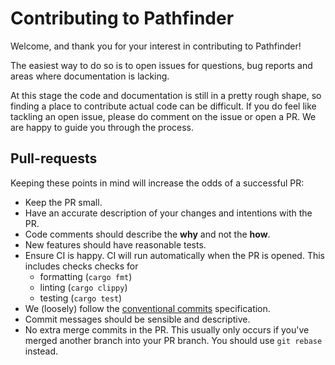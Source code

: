 # Contributing to Pathfinder

Welcome, and thank you for your interest in contributing to Pathfinder!

The easiest way to do so is to open issues for questions, bug reports and areas
where documentation is lacking.

At this stage the code and documentation is still in a pretty rough shape, so
finding a place to contribute actual code can be difficult. If you do feel like
tackling an open issue, please do comment on the issue or open a PR. We are
happy to guide you through the process.

## Pull-requests

Keeping these points in mind will increase the odds of a successful PR:

- Keep the PR small.
- Have an accurate description of your changes and intentions with the PR.
- Code comments should describe the **why** and not the **how**.
- New features should have reasonable tests.
- Ensure CI is happy. CI will run automatically when the PR is opened. This includes checks checks for
  - formatting (`cargo fmt`)
  - linting (`cargo clippy`)
  - testing (`cargo test`)
- We (loosely) follow the [conventional commits](https://www.conventionalcommits.org/en/v1.0.0/) specification.
- Commit messages should be sensible and descriptive.
- No extra merge commits in the PR. This usually only occurs if you've merged another branch into your PR branch. You should use `git rebase` instead.
